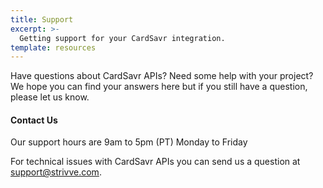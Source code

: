 ```yaml
---
title: Support
excerpt: >-
  Getting support for your CardSavr integration.
template: resources
---
```

Have questions about CardSavr APIs? Need some help with your project? 
We hope you can find your answers here but if you still have a question, 
please let us know.

#### Contact Us
Our support hours are 9am to 5pm (PT) Monday to Friday
 
For technical issues with CardSavr APIs you can send us a question at support@strivve.com.
